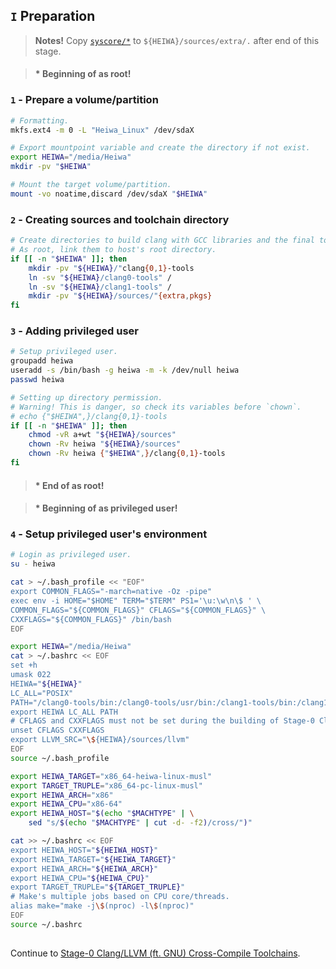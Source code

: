 ## `I` Preparation

> **Notes!**
> Copy [`syscore/*`](./../../syscore/) to `${HEIWA}/sources/extra/.` after end of this stage.

> #### * Beginning of as root!
### `1` - Prepare a volume/partition
```bash
# Formatting.
mkfs.ext4 -m 0 -L "Heiwa_Linux" /dev/sdaX

# Export mountpoint variable and create the directory if not exist.
export HEIWA="/media/Heiwa"
mkdir -pv "$HEIWA"

# Mount the target volume/partition.
mount -vo noatime,discard /dev/sdaX "$HEIWA"
```

### `2` - Creating sources and toolchain directory
```bash
# Create directories to build clang with GCC libraries and the final toolchain without GCC libraries.
# As root, link them to host's root directory.
if [[ -n "$HEIWA" ]]; then
    mkdir -pv "${HEIWA}/"clang{0,1}-tools
    ln -sv "${HEIWA}/clang0-tools" /
    ln -sv "${HEIWA}/clang1-tools" /
    mkdir -pv "${HEIWA}/sources/"{extra,pkgs}
fi
```

### `3` - Adding privileged user
```bash
# Setup privileged user.
groupadd heiwa
useradd -s /bin/bash -g heiwa -m -k /dev/null heiwa
passwd heiwa

# Setting up directory permission.
# Warning! This is danger, so check its variables before `chown`.
# echo {"$HEIWA",}/clang{0,1}-tools
if [[ -n "$HEIWA" ]]; then
    chmod -vR a+wt "${HEIWA}/sources"
    chown -Rv heiwa "${HEIWA}/sources"
    chown -Rv heiwa {"$HEIWA",}/clang{0,1}-tools
fi
```
> #### * End of as root!

> #### * Beginning of as privileged user!
### `4` - Setup privileged user's environment
```bash
# Login as privileged user.
su - heiwa

cat > ~/.bash_profile << "EOF"
export COMMON_FLAGS="-march=native -Oz -pipe"
exec env -i HOME="$HOME" TERM="$TERM" PS1='\u:\w\n\$ ' \
COMMON_FLAGS="${COMMON_FLAGS}" CFLAGS="${COMMON_FLAGS}" \
CXXFLAGS="${COMMON_FLAGS}" /bin/bash
EOF

export HEIWA="/media/Heiwa"
cat > ~/.bashrc << EOF
set +h
umask 022
HEIWA="${HEIWA}"
LC_ALL="POSIX"
PATH="/clang0-tools/bin:/clang0-tools/usr/bin:/clang1-tools/bin:/clang1-tools/usr/bin:/bin:/usr/bin"
export HEIWA LC_ALL PATH
# CFLAGS and CXXFLAGS must not be set during the building of Stage-0 Clang/LLVM.
unset CFLAGS CXXFLAGS
export LLVM_SRC="\${HEIWA}/sources/llvm"
EOF
source ~/.bash_profile

export HEIWA_TARGET="x86_64-heiwa-linux-musl"
export TARGET_TRUPLE="x86_64-pc-linux-musl"
export HEIWA_ARCH="x86"
export HEIWA_CPU="x86-64"
export HEIWA_HOST="$(echo "$MACHTYPE" | \
    sed "s/$(echo "$MACHTYPE" | cut -d- -f2)/cross/")"

cat >> ~/.bashrc << EOF
export HEIWA_HOST="${HEIWA_HOST}"
export HEIWA_TARGET="${HEIWA_TARGET}"
export HEIWA_ARCH="${HEIWA_ARCH}"
export HEIWA_CPU="${HEIWA_CPU}"
export TARGET_TRUPLE="${TARGET_TRUPLE}"
# Make's multiple jobs based on CPU core/threads.
alias make="make -j\$(nproc) -l\$(nproc)"
EOF
source ~/.bashrc
```

<h2></h2>

Continue to [Stage-0 Clang/LLVM (ft. GNU) Cross-Compile Toolchains](./2-Stage0_Clang_LLVM.md).
